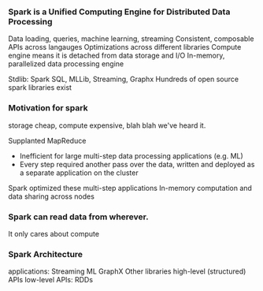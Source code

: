 ### Spark is a Unified Computing Engine for Distributed Data Processing 

Data loading, queries, machine learning, streaming 
Consistent, composable APIs across langauges 
Optimizations across different libraries 
Compute engine means it is detached from data storage and I/O
In-memory, parallelized data processing engine

Stdlib: Spark SQL, MLLib, Streaming, Graphx
Hundreds of open source spark libraries exist 

### Motivation for spark 

storage cheap, compute expensive, blah blah we've heard it.

Supplanted MapReduce 
* Inefficient for large multi-step data processing applications (e.g. ML)
* Every step required another pass over the data, written and deployed as a separate application on the cluster

Spark optimized these multi-step applications
In-memory computation and data sharing across nodes 

### Spark can read data from wherever. 

It only cares about compute 

### Spark Architecture 

applications: Streaming ML GraphX Other libraries
high-level (structured) APIs
low-level APIs: RDDs